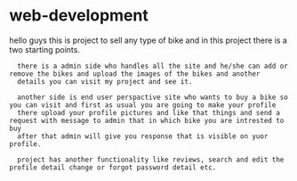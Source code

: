 # web-development

hello guys
      this is project to sell any type of bike and in this project there is a two starting points.
      
      there is a admin side who handles all the site and he/she can add or remove the bikes and upload the images of the bikes and another
      details you can visit my project and see it.
      
      another side is end user perspactive site who wants to buy a bike so you can visit and first as usual you are going to make your profile
      there upload your profile pictures and like that things and send a request with message to admin that in which bike you are intrested to buy
      after that admin will give you response that is visible on yuor profile.
      
      project has another functionality like reviews, search and edit the profile detail change or forgot password detail etc. 
